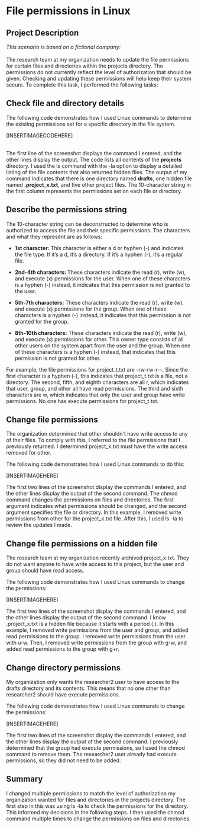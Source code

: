 <h1> File permissions in Linux </h1>

 
<h2>Project Description</h2>
<i>This scenario is based on a fictional company:</i>
<br>
<br>
The research team at my organization needs to update the file permissions for certain files and directories within the projects directory. The permissions do not currently reflect the level of authorization that should be given. Checking and updating these permissions will help keep their system secure. To complete this task, I performed the following tasks:

<h2> Check file and directory details </h2>

The following code demonstrates how I used Linux commands to determine the existing permissions set for a specific directory in the file system.

[INSERTIMAGECODEHERE]
<br>
<br>

The first line of the screenshot displays the command I entered, and the other lines display the output. The code lists all contents of the <b>projects</b> directory. I used the ls command with the -la option to display a detailed listing of the file contents that also returned hidden files. The output of my command indicates that there is one directory named <b>drafts</b>, one hidden file named <b>.project_x.txt</b>, and five other project files. The 10-character string in the first column represents the permissions set on each file or directory.

<h2> Describe the permissions string</h2>

The 10-character string can be deconstructed to determine who is authorized to access the file and their specific permissions. The characters and what they represent are as follows:

- <B>1st character:</B> This character is either a d or hyphen (-) and indicates the file type. If it’s a d, it’s a directory. If it’s a hyphen (-), it’s a regular file.

- <b>2nd-4th characters:</b> These characters indicate the read (r), write (w), and execute (x) permissions for the user. When one of these characters is a hyphen (-) instead, it indicates that this permission is not granted to the user.

- <b>5th-7th characters:</b> These characters indicate the read (r), write (w), and execute (x) permissions for the group. When one of these characters is a hyphen (-) instead, it indicates that this permission is not granted for the group.

- <b>8th-10th characters:</b> These characters indicate the read (r), write (w), and execute (x) permissions for other. This owner type consists of all other users on the system apart from the user and the group. When one of these characters is a hyphen (-) instead, that indicates that this permission is not granted for other.

For example, the file permissions for project_t.txt are -rw-rw-r--. Since the first character is a hyphen (-), this indicates that project_t.txt is a file, not a directory. The second, fifth, and eighth characters are all r, which indicates that user, group, and other all have read permissions. The third and sixth characters are w, which indicates that only the user and group have write permissions. No one has execute permissions for project_t.txt.

<h2> Change file permissions </h2>

The organization determined that other shouldn't have write access to any of their files. To comply with this, I referred to the file permissions that I previously returned. I determined project_k.txt must have the write access removed for other.

The following code demonstrates how I used Linux commands to do this:

[INSERTIMAGEHERE]

The first two lines of the screenshot display the commands I entered, and the other lines display the output of the second command. The chmod command changes the permissions on files and directories. The first argument indicates what permissions should be changed, and the second argument specifies the file or directory. In this example, I removed write permissions from other for the project_k.txt file. After this, I used ls -la to review the updates I made.

<H2>Change file permissions on a hidden file</H2>

The research team at my organization recently archived project_x.txt. They do not want anyone to have write access to this project, but the user and group should have read access. 

The following code demonstrates how I used Linux commands to change the permissions:

[INSERTIMAGEHERE]

The first two lines of the screenshot display the commands I entered, and the other lines display the output of the second command. I know .project_x.txt is a hidden file because it starts with a period (.). In this example, I removed write permissions from the user and group, and added read permissions to the group. I removed write permissions from the user with u-w. Then, I removed write permissions from the group with g-w, and added read permissions to the group with g+r. 

<H2>Change directory permissions</H2>

My organization only wants the researcher2 user to have access to the drafts directory and its contents. This means that no one other than researcher2 should have execute permissions.

The following code demonstrates how I used Linux commands to change the permissions:

[INSERTIMAGEHERE]

The first two lines of the screenshot display the commands I entered, and the other lines display the output of the second command. I previously determined that the group had execute permissions, so I used the chmod command to remove them. The researcher2 user already had execute permissions, so they did not need to be added.

<H2>Summary</H2>

I changed multiple permissions to match the level of authorization my organization wanted for files and directories in the projects directory. The first step in this was using ls -la to check the permissions for the directory. This informed my decisions in the following steps. I then used the chmod command multiple times to change the permissions on files and directories.
